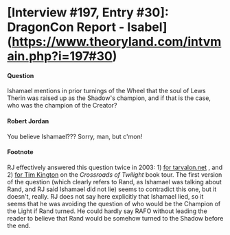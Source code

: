 # [Interview #197, Entry #30]: DragonCon Report - Isabel](https://www.theoryland.com/intvmain.php?i=197#30)

#### Question

Ishamael mentions in prior turnings of the Wheel that the soul of Lews Therin was raised up as the Shadow's champion, and if that is the case, who was the champion of the Creator?

#### Robert Jordan

You believe Ishamael??? Sorry, man, but c'mon!

#### Footnote

RJ effectively answered this question twice in 2003: 1)
[for tarvalon.net](#3)
, and 2)
[for Tim Kington](http://www.theoryland.com/intvmain.php?i=161#27)
on the
*Crossroads of Twilight*
book tour. The first version of the question (which clearly refers to Rand, as Ishamael was talking about Rand, and RJ said Ishamael did not lie) seems to contradict this one, but it doesn't, really. RJ does not say here explicitly that Ishamael lied, so it seems that he was avoiding the question of who would be the Champion of the Light if Rand turned. He could hardly say RAFO without leading the reader to believe that Rand would be somehow turned to the Shadow before the end.

